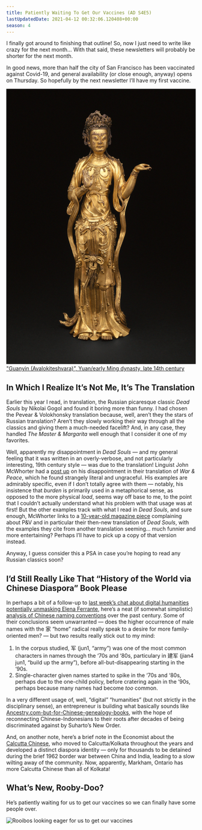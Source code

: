 ```yaml
---
title: Patiently Waiting To Get Our Vaccines (AD S4E5)
lastUpdatedDate: 2021-04-12 00:32:06.120408+00:00 
season: 4
---
```


I finally got around to finishing that outline! So, now I just need to write like crazy for the next month… With that said, these newsletters will probably be shorter for the next month.

In good news, more than half the city of San Francisco has been vaccinated against Covid-19, and general availability (or close enough, anyway) opens on Thursday. So hopefully by the next newsletter I’ll have my first vaccine.

!["Guanyin (Avalokiteshvara)”, Yuan/early Ming dynasty, late 14th century](../../assets/newsletters/avalokiteshvara.jpg)
["Guanyin (Avalokiteshvara)”, Yuan/early Ming dynasty, late 14th century](https://www.artic.edu/artworks/28158/guanyin-avalokiteshvara)

## In Which I Realize It’s Not Me, It’s The Translation

Earlier this year I read, in translation, the Russian picaresque classic *Dead Souls* by Nikolai Gogol and found it boring more than funny. I had chosen the Pevear & Volokhonsky translation because, well, aren’t they the stars of Russian translation? Aren’t they slowly working their way through all the classics and giving them a much-needed facelift? And, in any case, they handled *The Master & Margarita* well enough that I consider it one of my favorites.

Well, apparently my disappointment in *Dead Souls* — and my general feeling that it was written in an overly-verbose, and not particularly interesting, 19th century style — was due to the translation! Linguist John McWhorter had a [post up](https://johnmcwhorter.substack.com/p/pevear-and-volokhonsky-are-indeed) on his disappointment in their translation of *War & Peace*, which he found strangely literal and ungraceful. His examples are admirably specific, even if I don’t totally agree with them — notably, his insistence that *burden* is primarily used in a metaphorical sense, as opposed to the more physical *load*, seems way off base to me, to the point that I couldn’t actually understand what his problem with that usage was at first! But the other examples track with what I read in *Dead Souls*, and sure enough, McWhorter links to a [10-year-old magazine piece](https://www.commentarymagazine.com/articles/gary-morson/the-pevearsion-of-russian-literature/) complaining about P&V and in particular their then-new translation of *Dead Souls*, with the examples they cite from another translation seeming… much funnier and more entertaining? Perhaps I’ll have to pick up a copy of that version instead.

Anyway, I guess consider this a PSA in case you’re hoping to read any Russian classics soon?

## I’d Still Really Like That “History of the World via Chinese Diaspora” Book Please

In perhaps a bit of a follow-up to [last week’s chat about digital humanities potentially unmasking Elena Ferrante](https://buttondown.email/rwblickhan/archive/picking-and-choosing-elements-of-western-culture/), here’s a neat (if somewhat simplistic) [analysis of Chinese naming conventions](https://kontinentalist.com/stories/a-cultural-history-of-han-chinese-names-for-girls-and-boys-in-china) over the past century. Some of their conclusions seem unwarranted — does the higher occurrence of male names with the 家 “home” radical really speak to a desire for more family-oriented men? — but two results really stick out to my mind:

1. In the corpus studied, 军 (jun1, “army”) was one of the most common characters in names through the ‘70s and ‘80s, particulary in 建军 (jian4 jun1, “build up the army”), before all-but-disappearing starting in the ‘90s.
2. Single-character given names started to spike in the ‘70s and ‘80s, perhaps due to the one-child policy, before cratering again in the ‘90s, perhaps because many names had become *too* common.

In a very different usage of, well, “digital” “humanities” (but not strictly in the disciplinary sense), an entrepreneur is building what basically sounds like [Ancestry.com-but-for-Chinese-genealogy-books](https://restofworld.org/2021/how-technology-is-reuniting-chinese-indonesians-with-their-ancestral-names/), with the hope of reconnecting Chinese-Indonesians to their roots after decades of being discriminated against by Suharto’s New Order.

And, on another note, here’s a brief note in the Economist about the [Calcutta Chinese](https://getpocket.com/read/3290014639), who moved to Calcutta/Kolkata throughout the years and developed a distinct diaspora identity — only for thousands to be detained during the brief 1962 border war between China and India, leading to a slow wilting away of the community. Now, apparently, Markham, Ontario has more Calcutta Chinese than all of Kolkata!

## What’s New, Rooby-Doo?

He’s patiently waiting for us to get our vaccines so we can finally have some people over.

![Rooibos looking eager for us to get our vaccines](../../assets/newsletters/rooibos_vaccine.jpg)